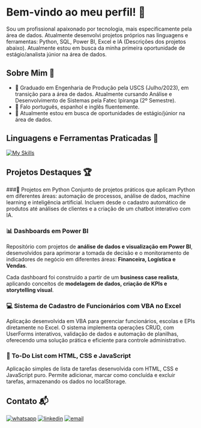 # Bem-vindo ao meu perfil! 👋

Sou um profissional apaixonado por tecnologia, mais especificamente pela área de dados. Atualmente desenvolvi projetos próprios nas linguagens e ferramentas: Python, SQL, Power BI, Excel e IA (Descrições dos projetos abaixo). 
Atualmente estou em busca da minha primeira oportunidade de estágio/analista júnior na área de dados.

## Sobre Mim 🙂

- 🔭 Graduado em Engenharia de Produção pela USCS (Julho/2023), em transição para a área de dados. Atualmente cursando Análise e Desenvolvimento de Sistemas pela Fatec Ipiranga (2º Semestre).
- 🚀 Falo português, espanhol e inglês fluentemente.
- 💼 Atualmente estou em busca de oportunidades de estágio/júnior na área de dados.

## Linguagens e Ferramentas Praticadas 🚀

[![My Skills](https://skillicons.dev/icons?i=py,github,git,js,html,css)](https://skillicons.dev)

## Projetos Destaques 🏆

###🐍 Projetos em Python
Conjunto de projetos práticos que aplicam Python em diferentes áreas: automação de processos, análise de dados, machine learning e inteligência artificial.
Incluem desde o cadastro automático de produtos até análises de clientes e a criação de um chatbot interativo com IA.

### 📊 Dashboards em Power BI

Repositório com projetos de **análise de dados e visualização em Power BI**, desenvolvidos para aprimorar a tomada de decisão e o monitoramento de indicadores de negócio em diferentes áreas: **Financeira, Logística e Vendas**.

Cada dashboard foi construído a partir de um **business case realista**, aplicando conceitos de **modelagem de dados, criação de KPIs e storytelling visual**.

### 💻 Sistema de Cadastro de Funcionários com VBA no Excel

Aplicação desenvolvida em VBA para gerenciar funcionários, escolas e EPIs diretamente no Excel. O sistema implementa operações CRUD, com UserForms interativos, validação de dados e automação de planilhas, oferecendo uma solução prática e eficiente para controle administrativo.

### 📝 To-Do List com HTML, CSS e JavaScript

Aplicação simples de lista de tarefas desenvolvida com HTML, CSS e JavaScript puro. Permite adicionar, marcar como concluída e excluir tarefas, armazenando os dados no localStorage.


## Contato 📬

[![whatsapp](https://img.shields.io/badge/WhatsApp-25D366?style=for-the-badge&logo=whatsapp&logoColor=white)](https://wa.me/5511992550740)
[![linkedin](https://img.shields.io/badge/LinkedIn-0077B5?style=for-the-badge&logo=linkedin&logoColor=white)](https://www.linkedin.com/in/felipezanirato/)
[![email](https://img.shields.io/badge/Gmail-D14836?style=for-the-badge&logo=gmail&logoColor=white)](mailto:felipe.zanirato01@gmail.com)


















































































































